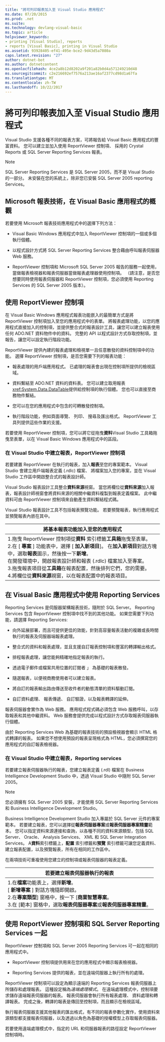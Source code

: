 ```yaml
---
title: "將可列印報表加入至 Visual Studio 應用程式"
ms.date: 07/20/2015
ms.prod: .net
ms.suite: 
ms.technology: devlang-visual-basic
ms.topic: article
helpviewer_keywords:
- printing [Visual Studio], reports
- reports [Visual Basic], printing in Visual Studio
ms.assetid: 93928405-ef41-495e-bce2-9d43d5a7080a
caps.latest.revision: "27"
author: dotnet-bot
ms.author: dotnetcontent
ms.openlocfilehash: 4ce2a8b12d8202a9f201a82b0d4a571249210d48
ms.sourcegitcommit: c2e216692ef7576a213ae16af2377cd98d1a67fa
ms.translationtype: MT
ms.contentlocale: zh-TW
ms.lasthandoff: 10/22/2017
---
```

# <a name="adding-printable-reports-to-visual-studio-applications"></a>將可列印報表加入至 Visual Studio 應用程式
Visual Studio 支援各種不同的報表方案，可將報告給 Visual Basic 應用程式的豐富資料。 您可以建立並加入使用 ReportViewer 控制項、 採用的 Crystal Reports 或 SQL Server Reporting Services 報表。  
  
> [!NOTE]
>  SQL Server Reporting Services 是 SQL Server 2005，而不是 Visual Studio 的一部分。 未安裝在您的系統上，除非您已安裝 SQL Server 2005 reporting Services。  
  
## <a name="overview-of-microsoft-reporting-technology-in-visual-basic-applications"></a>Microsoft 報表技術，在 Visual Basic 應用程式的概觀  
 若要使用 Microsoft 報表技術應用程式中的選擇下列方法：  
  
-   Visual Basic Windows 應用程式中加入 ReportViewer 控制項的一個或多個執行個體。  
  
-   以程式設計方式將 SQL Server Reporting Services 整合藉由呼叫報表伺服器 Web 服務。  
  
-   ReportViewer 控制項和 Microsoft SQL Server 2005 報告的服務一起使用，當做報表檢視器和報表伺服器當做報表處理器使用控制項。 （請注意，是否您想要同時使用報表伺服器和 ReportViewer 控制項，您必須使用 Reporting Services 的 SQL Server 2005 版本）。  
  
## <a name="using-reportviewer-controls"></a>使用 ReportViewer 控制項  
 在 Visual Basic Windows 應用程式報表功能嵌入的最簡單方式是將 ReportViewer 控制項加入至您的應用程式中的表單。 將報表處理功能，以您的應用程式直接加入的控制項，並提供整合式的報表設計工具，讓您可以建立報表使用任何 ADO.NET 資料物件中的資料。 完整的 API 以程式設計方式存取控制項，並報告，讓您可以設定執行階段功能。  
  
 ReportViewer 提供內建的報表處理和檢視單一且任意散發的資料控制項中的功能。 選擇 ReportViewer 控制項，是否您需要下列的報表功能：  
  
-   報表處理的用戶端應用程式。 已處理的報表會出現在控制項所提供的檢視區域。  
  
-   資料繫結至 ADO.NET 資料的資料表。 您可以建立取用報表<xref:System.Data.DataTable>提供給控制項的執行個體。 您也可以直接至商務物件繫結。  
  
-   您可以在您的應用程式中包含的可轉散發控制項。  
  
-   執行階段功能，例如頁面導覽、 列印、 搜尋及匯出格式。 ReportViewer 工具列提供這些作業的支援。  
  
 若要使用 ReportViewer 控制項，您可以將它從拖曳**資料**Visual Studio 工具箱拖曳至表單，以在 Visual Basic Windows 應用程式中的區段。  
  
### <a name="creating-reports-in-visual-studio-for-reportviewer-controls"></a>在 Visual Studio 中建立報表，ReportViewer 控制項  
 若要建置 ReportViewer 在執行的報表，加入**報表**至您的專案範本。 Visual Studio 會建立用戶端報表定義 (.rdlc) 檔案、 將檔案加入您的專案，並在 Visual Studio 工作區中開啟整合式的報表設計師。  
  
 Visual Studio 報表設計工具整合**資料來源**視窗。 當您將欄位從**資料來源**加入報表，報表設計師視窗會將資料來源的相關中繼資料複製到報表定義檔案。 此中繼資料可由 ReportViewer 控制項來自動產生資料繫結程式碼。  
  
 Visual Studio 報表設計工具不包括報表預覽功能。 若要預覽報表，執行應用程式並預覽報表內嵌在其中。  
  
|將基本報表功能加入至您的應用程式|  
|---|    
|1.拖曳 ReportViewer 控制項從**資料** 索引標籤**工具箱**拖曳至表單。<br />2.在 [ **專案** ] 功能表中，選擇 [ **加入新項目**]。 在**加入新項目**對話方塊中，選取**報表**圖示，然後按一下**新增**。<br />     在開發環境中，開啟報表設計師和報表 (.rdlc) 檔案加入至專案。<br />3.拖曳報表項目從**工具箱**在報表配置，然後排列它們，您的需要。<br />4.將欄位從**資料來源**視窗，以在報表配置中的報表項目。|  
  
## <a name="using-reporting-services-in-visual-basic-applications"></a>在 Visual Basic 應用程式中使用 Reporting Services  
 Reporting Services 是伺服器架構報表技術，隨附於 SQL Server。 Reporting Services 包含 ReportViewer 控制項中找不到的其他功能。 如果您需要下列功能，請選擇 Reporting Services:  
  
-   向外延展部署，而且可提供更佳的效能，針對高容量報表活動的複雜或長時間執行的報表及伺服器端報表處理。  
  
-   整合式的資料和報表處理，並且支援自訂報表控制項和豐富的轉譯輸出格式。  
  
-   排程報表處理，讓您能夠精確地指定報表的執行。  
  
-   透過電子郵件或檔案共用位置的訂閱者 」 為基礎的報表散發。  
  
-   隨選報表，以便視商務使用者可以建立報表。  
  
-   將自訂的報表輸出路由傳送至收件者的動態清單的資料驅動訂閱。  
  
-   自訂資料處理、 報表傳遞、 自訂驗證，以及報表轉譯的延伸。  
  
 報表伺服器會實作為 Web 服務。 應用程式程式碼必須包含 Web 服務呼叫，以存取報表和其他中繼資料。 Web 服務會提供完成以程式設計方式存取報表伺服器執行個體。  
  
 由於 Reporting Services Web 為基礎的報表技術的預設檢視器會顯示 HTML 格式轉譯的報表。 如果您不想使用預設的報表呈現格式為 HTML，您必須撰寫您的應用程式的自訂報表檢視器。  
  
### <a name="creating-reports-in-visual-studio-for-reporting-services"></a>在 Visual Studio 中建立報表，Reporting services  
 若要建立報表伺服器執行的報表，您建立報表定義 (.rdl) 檔案在 Business Intelligence Development Studio 中，透過 Visual Studio 中隨附 SQL Server 2005。  
  
> [!NOTE]
>  您必須擁有 SQL Server 2005 安裝，才能使用 SQL Server Reporting Services 和 Business Intelligence Development Studio。  
  
 Business Intelligence Development Studio 加入專屬於 SQL Server 元件的專案範本。 若要建立報表，您可以選擇從**報表伺服器專案**或**報表伺服器專案精靈**範本。 您可以指定資料來源連接和查詢，以各種不同的資料來源類型，包括 SQL Server、 Oracle、 Analysis Services、 XML 和 SQL Server Integration Services。 A**資料**索引標籤上，**配置** 索引標籤和**預覽** 索引標籤可讓您定義資料、 建立報表配置，以及預覽報表，所有在相同的工作區中。  
  
 在兩項技術可重複使用您建立的控制項或報表伺服器的報表定義。  
  
|若要建立報表伺服器執行的報表|  
|---|    
|1.在**檔案**功能表上，選擇**新增**。<br />     [ **新增專案** ] 對話方塊隨即開啟。<br />2.在**專案類型**] 窗格中，按一下 [**商業智慧專案**。<br />3.在 [範本] 窗格中，選取**報表伺服器專案**或**報表伺服器專案精靈**。|  
  
## <a name="using-reportviewer-controls-and-sql-server-reporting-services-together"></a>使用 ReportViewer 控制項和 SQL Server Reporting Services 一起  
 ReportViewer 控制項和 SQL Server 2005 Reporting Services 可一起在相同的應用程式中。  
  
-   ReportViewer 控制項提供用來在您的應用程式中顯示報表檢視器。  
  
-   Reporting Services 提供的報表，並在遠端伺服器上執行所有的處理。  
  
 ReportViewer 控制項可以設定為顯示遠端的 Reporting Services 報表伺服器上所儲存和處理報表。 這種設定稱為*遠端處理模式*。 在遠端處理模式中，控制項要求儲存遠端報表伺服器的報表。 報表伺服器會執行所有報表處理、 資料處理和轉譯報表。 完成之後，轉譯的報表是傳回至控制項，而且顯示在檢視區域。  
  
 執行報表伺服器支援其他報表的匯出格式，有不同的報表參數化實作，使用資料來源類型都支援報表伺服器，以及透過以角色為基礎的授權模型上存取報表伺服器。  
  
 若要使用遠端處理模式中，指定的 URL 和伺服器報表的路徑設定 ReportViewer 控制項時。
